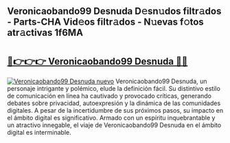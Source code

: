 ## Veronicaobando99 Desnuda D𝚎sn𝚞dos filtr𝚊dos - Parts-CHA Vid𝚎os filtr𝚊dos - N𝚞evas f𝚘tos atr𝚊ctivas 1f6MA

# <h2><a href="http://mb1104l.tromn.icu/?c=Veronicaobando99+Desnuda">🔗👉👉👉 Veronicaobando99 Desnuda 🔗🔗</a></h2>

[![Veronicaobando99 Desnuda nuevo](https://i.imgur.com/pEAQMta.gif)](http://mb1104l.tromn.icu/?c=Veronicaobando99+Desnuda)
Veronicaobando99 Desnuda, un personaje intrigante y polémico, elude la definición fácil. Su distintivo estilo de comunicación en línea ha cautivado y provocado críticas, generando debates sobre privacidad, autoexpresión y la dinámica de las comunidades digitales. A pesar de la incertidumbre de sus próximos pasos, su impacto en el ámbito digital es significativo. Armado con un espíritu inquebrantable y un atractivo innegable, el viaje de Veronicaobando99 Desnuda en el ámbito digital es interminable.
